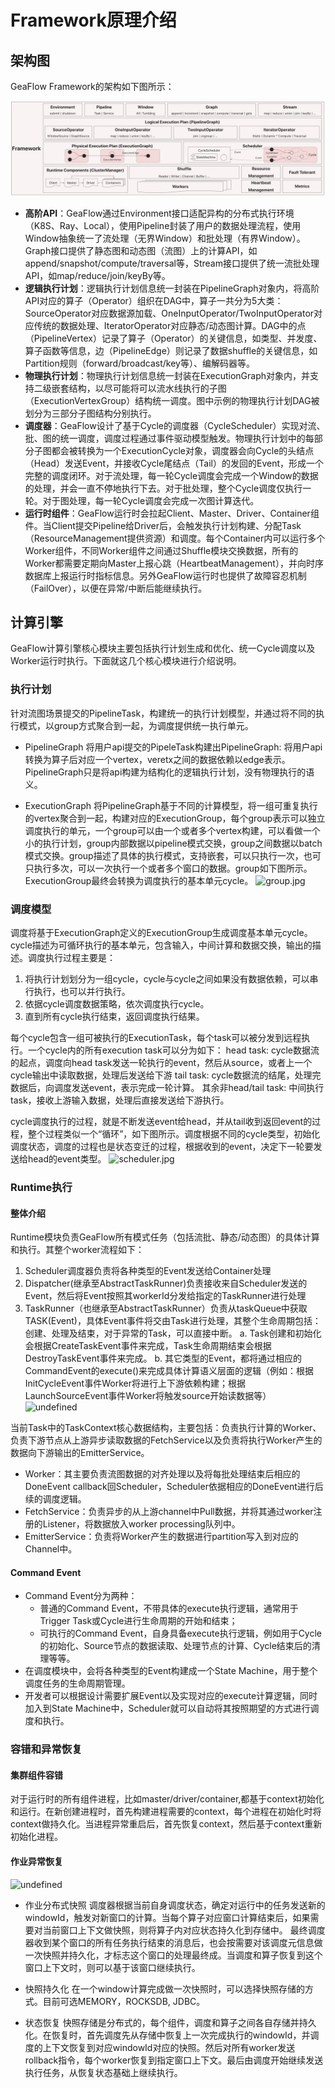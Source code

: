 # Framework原理介绍

## 架构图

GeaFlow Framework的架构如下图所示：

![framework_arch](../../../static/img/framework_arch_new.png)

* **高阶API**：GeaFlow通过Environment接口适配异构的分布式执行环境（K8S、Ray、Local），使用Pipeline封装了用户的数据处理流程，使用Window抽象统一了流处理（无界Window）和批处理（有界Window）。Graph接口提供了静态图和动态图（流图）上的计算API，如append/snapshot/compute/traversal等，Stream接口提供了统一流批处理API，如map/reduce/join/keyBy等。
* **逻辑执行计划**：逻辑执行计划信息统一封装在PipelineGraph对象内，将高阶API对应的算子（Operator）组织在DAG中，算子一共分为5大类：SourceOperator对应数据源加载、OneInputOperator/TwoInputOperator对应传统的数据处理、IteratorOperator对应静态/动态图计算。DAG中的点（PipelineVertex）记录了算子（Operator）的关键信息，如类型、并发度、算子函数等信息，边（PipelineEdge）则记录了数据shuffle的关键信息，如Partition规则（forward/broadcast/key等）、编解码器等。
* **物理执行计划**：物理执行计划信息统一封装在ExecutionGraph对象内，并支持二级嵌套结构，以尽可能将可以流水线执行的子图（ExecutionVertexGroup）结构统一调度。图中示例的物理执行计划DAG被划分为三部分子图结构分别执行。
* **调度器**：GeaFlow设计了基于Cycle的调度器（CycleScheduler）实现对流、批、图的统一调度，调度过程通过事件驱动模型触发。物理执行计划中的每部分子图都会被转换为一个ExecutionCycle对象，调度器会向Cycle的头结点（Head）发送Event，并接收Cycle尾结点（Tail）的发回的Event，形成一个完整的调度闭环。对于流处理，每一轮Cycle调度会完成一个Window的数据的处理，并会一直不停地执行下去。对于批处理，整个Cycle调度仅执行一轮。对于图处理，每一轮Cycle调度会完成一次图计算迭代。
* **运行时组件**：GeaFlow运行时会拉起Client、Master、Driver、Container组件。当Client提交Pipeline给Driver后，会触发执行计划构建、分配Task（ResourceManagement提供资源）和调度。每个Container内可以运行多个Worker组件，不同Worker组件之间通过Shuffle模块交换数据，所有的Worker都需要定期向Master上报心跳（HeartbeatManagement），并向时序数据库上报运行时指标信息。另外GeaFlow运行时也提供了故障容忍机制（FailOver），以便在异常/中断后能继续执行。

## 计算引擎
GeaFlow计算引擎核心模块主要包括执行计划生成和优化、统一Cycle调度以及Worker运行时执行。下面就这几个核心模块进行介绍说明。

### 执行计划
针对流图场景提交的PipelineTask，构建统一的执行计划模型，并通过将不同的执行模式，以group方式聚合到一起，为调度提供统一执行单元。

* PipelineGraph
  将用户api提交的PipeleTask构建出PipelineGraph: 将用户api转换为算子后对应一个vertex，veretx之间的数据依赖以edge表示。PipelineGraph只是将api构建为结构化的逻辑执行计划，没有物理执行的语义。

* ExecutionGraph
  将PipelineGraph基于不同的计算模型，将一组可重复执行的vertex聚合到一起，构建对应的ExecutionGroup，每个group表示可以独立调度执行的单元，一个group可以由一个或者多个vertex构建，可以看做一个小的执行计划，group内部数据以pipeline模式交换，group之间数据以batch模式交换。group描述了具体的执行模式，支持嵌套，可以只执行一次，也可只执行多次，可以一次执行一个或者多个窗口的数据。group如下图所示。
  ExecutionGroup最终会转换为调度执行的基本单元cycle。
  ![group.jpg](../../../static/img/framework_dag.jpeg)

### 调度模型
调度将基于ExecutionGraph定义的ExecutionGroup生成调度基本单元cycle。cycle描述为可循环执行的基本单元，包含输入，中间计算和数据交换，输出的描述。调度执行过程主要是：
1. 将执行计划划分为一组cycle，cycle与cycle之间如果没有数据依赖，可以串行执行，也可以并行执行。
2. 依据cycle调度数据策略，依次调度执行cycle。
3. 直到所有cycle执行结束，返回调度执行结果。

每个cycle包含一组可被执行的ExecutionTask，每个task可以被分发到远程执行。一个cycle内的所有execution task可以分为如下：
head task: cycle数据流的起点，调度向head task发送一轮执行的event，然后从source，或者上一个cycle输出中读取数据，处理后发送给下游
tail task: cycle数据流的结尾，处理完数据后，向调度发送event，表示完成一轮计算。
其余非head/tail task: 中间执行task，接收上游输入数据，处理后直接发送给下游执行。

cycle调度执行的过程，就是不断发送event给head，并从tail收到返回event的过程，整个过程类似一个“循环”，如下图所示。调度根据不同的cycle类型，初始化调度状态，调度的过程也是状态变迁的过程，根据收到的event，决定下一轮要发送给head的event类型。
![scheduler.jpg](../../../static/img/framework_cyle.jpeg)

### Runtime执行
#### 整体介绍
Runtime模块负责GeaFlow所有模式任务（包括流批、静态/动态图）的具体计算和执行。其整个worker流程如下：
1. Scheduler调度器负责将各种类型的Event发送给Container处理
2. Dispatcher(继承至AbstractTaskRunner)负责接收来自Scheduler发送的Event，然后将Event按照其workerId分发给指定的TaskRunner进行处理
3. TaskRunner（也继承至AbstractTaskRunner）负责从taskQueue中获取TASK(Event)，具体Event事件将交由Task进行处理，其整个生命周期包括：创建、处理及结束，对于异常的Task，可以直接中断。
   a. Task创建和初始化会根据CreateTaskEvent事件来完成，Task生命周期结束会根据DestroyTaskEvent事件来完成。
   b. 其它类型的Event，都将通过相应的CommandEvent的execute()来完成具体计算语义层面的逻辑（例如：根据InitCycleEvent事件Worker将进行上下游依赖构建；根据LaunchSourceEvent事件Worker将触发source开始读数据等）
   ![undefined](../../../static/img/framework_scheduler.png)

当前Task中的TaskContext核心数据结构，主要包括：负责执行计算的Worker、负责下游节点从上游异步读取数据的FetchService以及负责将执行Worker产生的数据向下游输出的EmitterService。
* Worker：其主要负责流图数据的对齐处理以及将每批处理结束后相应的DoneEvent callback回Scheduler，Scheduler依据相应的DoneEvent进行后续的调度逻辑。
* FetchService：负责异步的从上游channel中Pull数据，并将其通过worker注册的Listener，将数据放入worker processing队列中。
* EmitterService：负责将Worker产生的数据进行partition写入到对应的Channel中。

#### Command Event
* Command Event分为两种：
    * 普通的Command Event，不带具体的execute执行逻辑，通常用于Trigger Task或Cycle进行生命周期的开始和结束；
    * 可执行的Command Event，自身具备execute执行逻辑，例如用于Cycle的初始化、Source节点的数据读取、处理节点的计算、Cycle结束后的清理等等。
* 在调度模块中，会将各种类型的Event构建成一个State Machine，用于整个调度任务的生命周期管理。
* 开发者可以根据设计需要扩展Event以及实现对应的execute计算逻辑，同时加入到State Machine中，Scheduler就可以自动将其按照期望的方式进行调度和执行。

### 容错和异常恢复
#### 集群组件容错
对于运行时的所有组件进程，比如master/driver/container,都基于context初始化和运行。在新创建进程时，首先构建进程需要的context，每个进程在初始化时将context做持久化。当进程异常重启后，首先恢复context，然后基于context重新初始化进程。

#### 作业异常恢复
![undefined](../../../static/img/framework_failover.jpeg)
* 作业分布式快照
  调度器根据当前自身调度状态，确定对运行中的任务发送新的windowId，触发对新窗口的计算。当每个算子对应窗口计算结束后，如果需要对当前窗口上下文做快照，则将算子内对应状态持久化到存储中。
  最终调度器收到某个窗口的所有任务执行结束的消息后，也会按需要对该调度元信息做一次快照并持久化，才标志这个窗口的处理最终成。当调度和算子恢复到这个窗口上下文时，则可以基于该窗口继续执行。

* 快照持久化
  在一个window计算完成做一次快照时，可以选择快照存储的方式。目前可选MEMORY，ROCKSDB, JDBC。

* 状态恢复
  快照存储是分布式的，每个组件，调度和算子之间各自存储并持久化。在恢复时，首先调度先从存储中恢复上一次完成执行的windowId，并调度的上下文恢复到对应windowId对应的快照。然后对所有worker发送rollback指令，每个worker恢复到指定窗口上下文。最后由调度开始继续发送执行任务，从恢复状态基础上继续执行。
